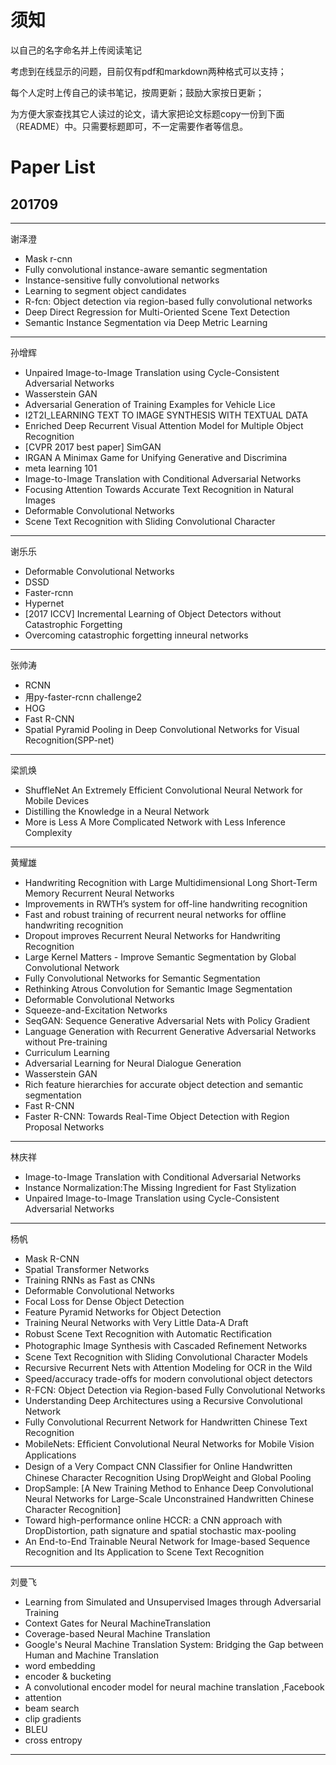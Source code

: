 # 须知

以自己的名字命名并上传阅读笔记

考虑到在线显示的问题，目前仅有pdf和markdown两种格式可以支持；

每个人定时上传自己的读书笔记，按周更新；鼓励大家按日更新；

为方便大家查找其它人读过的论文，请大家把论文标题copy一份到下面（README）中。只需要标题即可，不一定需要作者等信息。

# Paper List

## 201709

------

谢泽澄

- Mask r-cnn
- Fully convolutional instance-aware semantic segmentation
- Instance-sensitive fully convolutional networks
- Learning to segment object candidates
- R-fcn: Object detection via region-based fully convolutional networks
- Deep Direct Regression for Multi-Oriented Scene Text Detection
- Semantic Instance Segmentation via Deep Metric Learning


------

孙增辉

- Unpaired Image-to-Image Translation using Cycle-Consistent Adversarial Networks
- Wasserstein GAN
- Adversarial Generation of Training Examples for Vehicle Lice
- I2T2I_LEARNING TEXT TO IMAGE SYNTHESIS WITH TEXTUAL DATA
- Enriched Deep Recurrent Visual Attention Model for Multiple Object Recognition
- [CVPR 2017 best paper] SimGAN
- IRGAN A Minimax Game for Unifying Generative and Discrimina
- meta learning 101
- Image-to-Image Translation with Conditional Adversarial Networks
- Focusing Attention Towards Accurate Text Recognition in Natural Images
- Deformable Convolutional Networks
- Scene Text Recognition with Sliding Convolutional Character 


------

谢乐乐

- Deformable Convolutional Networks
- DSSD
- Faster-rcnn
- Hypernet
- [2017 ICCV] Incremental Learning of Object Detectors without Catastrophic Forgetting
- Overcoming catastrophic forgetting inneural networks


------
张帅涛

- RCNN
- 用py-faster-rcnn challenge2
- HOG
- Fast R-CNN
- Spatial Pyramid Pooling in Deep Convolutional Networks for Visual Recognition(SPP-net) 


------
梁凯焕

- ShuffleNet An Extremely Efficient Convolutional Neural Network for Mobile Devices
- Distilling the Knowledge in a Neural Network
- More is Less A More Complicated Network with Less Inference Complexity


------
黄耀雄

- Handwriting Recognition with Large Multidimensional Long Short-Term Memory Recurrent Neural Networks
- Improvements in RWTH’s system for off-line handwriting recognition
- Fast and robust training of recurrent neural networks for offline handwriting recognition
- Dropout improves Recurrent Neural Networks for Handwriting Recognition
- Large Kernel Matters - Improve Semantic Segmentation by Global Convolutional Network
- Fully Convolutional Networks for Semantic Segmentation
- Rethinking Atrous Convolution for Semantic Image Segmentation
- Deformable Convolutional Networks
- Squeeze-and-Excitation Networks
- SeqGAN: Sequence Generative Adversarial Nets with Policy Gradient
- Language Generation with Recurrent Generative Adversarial Networks without Pre-training
- Curriculum Learning
- Adversarial Learning for Neural Dialogue Generation
- Wasserstein GAN
- Rich feature hierarchies for accurate object detection and semantic segmentation
- Fast R-CNN
- Faster R-CNN: Towards Real-Time Object Detection with Region Proposal Networks


------
林庆祥

- Image-to-Image Translation with Conditional Adversarial Networks
- Instance Normalization:The Missing Ingredient for Fast Stylization
- Unpaired Image-to-Image Translation using Cycle-Consistent Adversarial Networks

------
杨帆

- Mask R-CNN
- Spatial Transformer Networks
- Training RNNs as Fast as CNNs
- Deformable Convolutional Networks
- Focal Loss for Dense Object Detection
- Feature Pyramid Networks for Object Detection
- Training Neural Networks with Very Little Data-A Draft
- Robust Scene Text Recognition with Automatic Rectiﬁcation
- Photographic Image Synthesis with Cascaded Reﬁnement Networks
- Scene Text Recognition with Sliding Convolutional Character Models
- Recursive Recurrent Nets with Attention Modeling for OCR in the Wild
- Speed/accuracy trade-oﬀs for modern convolutional object detectors
- R-FCN: Object Detection via Region-based Fully Convolutional Networks
- Understanding Deep Architectures using a Recursive Convolutional Network
- Fully Convolutional Recurrent Network for Handwritten Chinese Text Recognition
- MobileNets: Efﬁcient Convolutional Neural Networks for Mobile Vision Applications
- Design of a Very Compact CNN Classiﬁer for Online Handwritten Chinese Character Recognition Using DropWeight and Global Pooling
- DropSample: [A New Training Method to Enhance Deep Convolutional Neural Networks for Large-Scale Unconstrained Handwritten Chinese Character Recognition]
- Toward high-performance online HCCR: a CNN approach with DropDistortion, path signature and spatial stochastic max-pooling
- An End-to-End Trainable Neural Network for Image-based Sequence Recognition and Its Application to Scene Text Recognition

------

刘曼飞

- Learning from Simulated and Unsupervised Images through Adversarial Training
- Context Gates for Neural MachineTranslation
- Coverage-based Neural Machine Translation
- Google's Neural Machine Translation System: Bridging the Gap between Human and Machine Translation
- word embedding
- encoder & bucketing
- A convolutional encoder model for neural machine translation ,Facebook
- attention
- beam search
- clip gradients
- BLEU
- cross entropy

------


